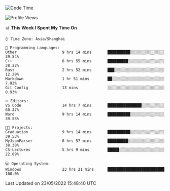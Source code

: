 <!--START_SECTION:waka-->
![Code Time](http://img.shields.io/badge/Code%20Time-48%20hrs%2031%20mins-blue)

![Profile Views](http://img.shields.io/badge/Profile%20Views-81-blue)

📊 **This Week I Spent My Time On** 

```text
⌚︎ Time Zone: Asia/Shanghai

💬 Programming Languages: 
Other                    9 hrs 14 mins       ██████████░░░░░░░░░░░░░░░   39.54% 
C++                      8 hrs 55 mins       █████████░░░░░░░░░░░░░░░░   38.22% 
Rust                     2 hrs 52 mins       ███░░░░░░░░░░░░░░░░░░░░░░   12.29% 
Markdown                 1 hr 51 mins        ██░░░░░░░░░░░░░░░░░░░░░░░   7.93% 
Git Config               13 mins             ░░░░░░░░░░░░░░░░░░░░░░░░░   0.93%

🔥 Editors: 
VS Code                  14 hrs 7 mins       ███████████████░░░░░░░░░░   60.47% 
Word                     9 hrs 14 mins       ██████████░░░░░░░░░░░░░░░   39.53%

🐱‍💻 Projects: 
Graduation               9 hrs 14 mins       ██████████░░░░░░░░░░░░░░░   39.53% 
MyJsonParser             8 hrs 57 mins       █████████░░░░░░░░░░░░░░░░   38.38% 
CS-Lectures              5 hrs 9 mins        █████░░░░░░░░░░░░░░░░░░░░   22.09%

💻 Operating System: 
Windows                  23 hrs 21 mins      █████████████████████████   100.0%

```


 Last Updated on 23/05/2022 15:48:40 UTC
<!--END_SECTION:waka-->